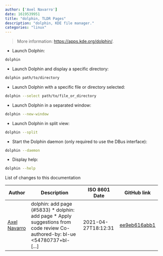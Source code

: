 ```yaml
---
author: ['Axel Navarro']
date: 1619539951
title: "dolphin, TLDR Pages"
description: "dolphin, KDE file manager."
categories: "linux"
---
```

> More information: <https://apps.kde.org/dolphin/>.

- Launch Dolphin:

```bash
dolphin
```

- Launch Dolphin and display a specific directory:

```bash
dolphin path/to/directory
```

- Launch Dolphin with a specific file or directory selected:

```bash
dolphin --select path/to/file_or_directory
```

- Launch Dolphin in a separated window:

```bash
dolphin --new-window
```

- Launch Dolphin in split view:

```bash
dolphin --split
```

- Start the Dolphin daemon (only required to use the DBus interface):

```bash
dolphin --daemon
```

- Display help:

```bash
dolphin --help
```
List of changes to this documentation


Author | Description | ISO 8601 Date | GitHub link
------|-----|-----|-----
[Axel Navarro](mailto:navarroaxel@gmail.com) | dolphin: add page (#5833) * dolphin: add page * Apply suggestions from code review Co-authored-by: bl-ue <54780737+bl- [...] | 2021-04-27T18:12:31 | [ee9eb616abb1](https://github.com/tldr-pages/tldr/commit/ee9eb616abb13455636a6606e81f27fff8896027)

